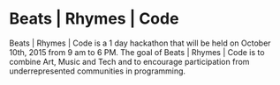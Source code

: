 # Beats | Rhymes | Code


Beats | Rhymes | Code is a 1 day hackathon that will be held on October 10th, 2015 from 9 am to 6 PM. The goal of Beats | Rhymes | Code is to combine Art, Music and Tech and to encourage participation from underrepresented communities in programming.  
